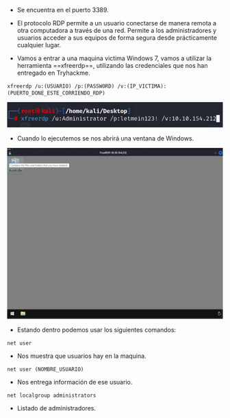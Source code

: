 -  Se encuentra en el puerto 3389.
- El protocolo RDP permite a un usuario conectarse de manera remota a otra computadora a través de una red. Permite a los administradores y usuarios acceder a sus equipos de forma segura desde prácticamente cualquier lugar.

- Vamos a entrar a una maquina victima Windows 7, vamos a utilizar la herramienta ==xfreerdp==, utilizando las credenciales que nos han entregado en Tryhackme.
```
xfreerdp /u:(USUARIO) /p:(PASSWORD) /v:(IP_VICTIMA):(PUERTO_DONE_ESTE_CORRIENDO_RDP)
```

![](../Imagenes/Pasted%20image%2020241221174908.png)

- Cuando lo ejecutemos se nos abrirá una ventana de Windows.

![](../Imagenes/Pasted%20image%2020241221174958.png)

- Estando dentro podemos usar los siguientes comandos:
```
net user
```
- Nos muestra que usuarios hay en la maquina.
```
net user (NOMBRE_USUARIO)
```
- Nos entrega información de ese usuario.
```
net localgroup administrators
```
- Listado de administradores.
